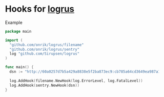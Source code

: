 # Hooks for [logrus](https://github.com/Sirupsen/logrus)

Example
```go
package main

import (
  "github.com/onrik/logrus/filename"
  "github.com/onrik/logrus/sentry"
  log "github.com/Sirupsen/logrus"
)

func main() {
  dsn := "http://60a0257d7b5a429a8838e5f2ba873ec9:cb785a64cd3649ea987a1f2f5fad5e82@example.com/2"
  
  log.AddHook(filename.NewHook(log.ErrorLevel, log.FatalLevel))
  log.AddHook(sentry.NewHook(dsn))
}

```
